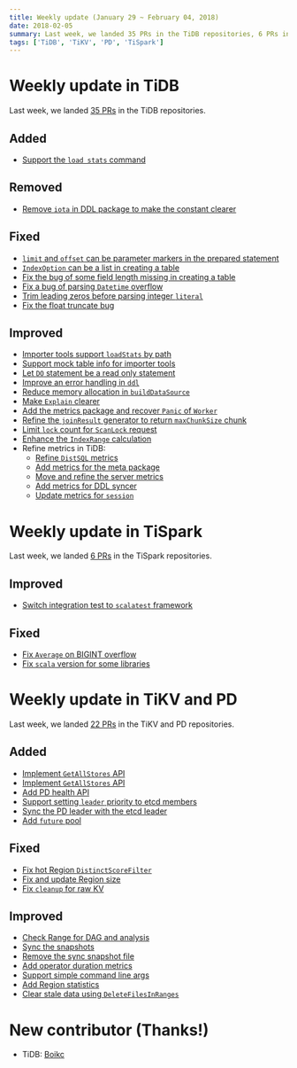 ```yaml
---
title: Weekly update (January 29 ~ February 04, 2018)
date: 2018-02-05
summary: Last week, we landed 35 PRs in the TiDB repositories, 6 PRs in the TiSpark repositories, and 22 PRs in the TiKV and PD repositories.
tags: ['TiDB', 'TiKV', 'PD', 'TiSpark']
---
```


# Weekly update in TiDB

Last week, we landed [35 PRs](https://github.com/pingcap/tidb/pulls?utf8=%E2%9C%93&q=is:pr+is:merged+merged:2018-01-29..2018-02-04) in the TiDB repositories.

## Added

* [Support the `load stats` command](https://github.com/pingcap/tidb/pull/5724)

## Removed

* [Remove `iota` in DDL package to make the constant clearer](https://github.com/pingcap/tidb/pull/5753)

## Fixed

* [`limit` and `offset` can be parameter markers in the prepared statement](https://github.com/pingcap/tidb/pull/2364)
* [`IndexOption` can be a list in creating a table](https://github.com/pingcap/tidb/pull/2366)
* [Fix the bug of some field length missing in creating a table](https://github.com/pingcap/tidb/pull/2382)
* [Fix a bug of parsing `Datetime` overflow](https://github.com/pingcap/tidb/pull/2401)
* [Trim leading zeros before parsing integer `literal`](https://github.com/pingcap/tidb/pull/2404)
* [Fix the float truncate bug](https://github.com/pingcap/tidb/pull/2405)

## Improved

* [Importer tools support `loadStats` by path](https://github.com/pingcap/tidb/pull/5768/files)
* [Support mock table info for importer tools](https://github.com/pingcap/tidb/pull/5759/files)
* [Let `DO` statement be a read only statement](https://github.com/pingcap/tidb/pull/5752)
* [Improve an error handling in `ddl`](https://github.com/pingcap/tidb/pull/5748/files)
* [Reduce memory allocation in `buildDataSource`](https://github.com/pingcap/tidb/pull/5747)
* [Make `Explain` clearer](https://github.com/pingcap/tidb/pull/5742)
* [Add the metrics package and recover `Panic` of `Worker`](https://github.com/pingcap/tidb/pull/5733)
* [Refine the `joinResult` generator to return `maxChunkSize` chunk](https://github.com/pingcap/tidb/pull/5715)
* [Limit `lock` count for `ScanLock` request](https://github.com/pingcap/tidb/pull/5606)
* [Enhance the `IndexRange` calculation](https://github.com/pingcap/tidb/pull/5611)
* Refine metrics in TiDB:
    - [Refine `DistSQL` metrics](https://github.com/pingcap/tidb/pull/5774)
    - [Add metrics for the meta package](https://github.com/pingcap/tidb/pull/5770)
    - [Move and refine the server metrics](https://github.com/pingcap/tidb/pull/5766)
    - [Add metrics for DDL syncer](https://github.com/pingcap/tidb/pull/5765)
    - [Update metrics for `session`](https://github.com/pingcap/tidb/pull/5762)

# Weekly update in TiSpark

Last week, we landed [6 PRs](https://github.com/pingcap/tispark/pulls?utf8=%E2%9C%93&q=is%3Apr+is%3Amerged+merged%3A2018-01-29..2018-02-04) in the TiSpark repositories.

## Improved

* [Switch integration test to `scalatest` framework](https://github.com/pingcap/tispark/pull/127)

## Fixed

* [Fix `Average` on BIGINT overflow](https://github.com/pingcap/tispark/pull/231)
* [Fix `scala` version for some libraries](https://github.com/pingcap/tispark/pull/228)

# Weekly update in TiKV and PD

Last week, we landed [22 PRs](https://github.com/search?q=repo%3Apingcap%2Ftikv+repo%3Apingcap%2Fpd+is%3Apr+is%3Amerged+merged%3A2018-01-29..2018-02-04) in the TiKV and PD repositories.

## Added

* [Implement `GetAllStores` API](https://github.com/pingcap/pd/pull/937)
* [Implement `GetAllStores` API](https://github.com/pingcap/tikv/pull/2722)
* [Add PD health API](https://github.com/pingcap/pd/pull/941)
* [Support setting `leader` priority to etcd members](https://github.com/pingcap/pd/pull/942)
* [Sync the PD leader with the etcd leader](https://github.com/pingcap/pd/pull/945)
* [Add `future` pool](https://github.com/pingcap/tikv/pull/2725)

## Fixed

* [Fix hot Region `DistinctScoreFilter`](https://github.com/pingcap/pd/pull/934)
* [Fix and update Region size](https://github.com/pingcap/tikv/pull/2715)
* [Fix `cleanup` for raw KV](https://github.com/pingcap/tikv/pull/2724)

## Improved

* [Check Range for DAG and analysis](https://github.com/pingcap/tikv/pull/2698)
* [Sync the snapshots](https://github.com/pingcap/tikv/pull/2719)
* [Remove the sync snapshot file](https://github.com/pingcap/tikv/pull/2723)
* [Add operator duration metrics](https://github.com/pingcap/pd/pull/935)
* [Support simple command line args](https://github.com/pingcap/tikv/pull/2637)
* [Add Region statistics](https://github.com/pingcap/pd/pull/936)
* [Clear stale data using `DeleteFilesInRanges`](https://github.com/pingcap/tikv/pull/2731)

# New contributor (Thanks!)

* TiDB: [Boikc](https://www.github.com/qazbnm456)